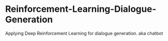 # Reinforcement-Learning-Dialogue-Generation
Applying Deep Reinforcement Learning for dialogue generation. aka chatbot
